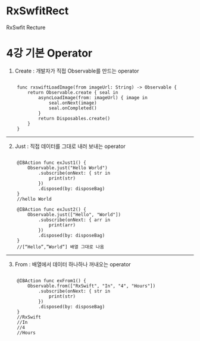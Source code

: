 # RxSwfitRect
RxSwfit Recture

4강 기본 Operator
===========
1. Create : 개발자가 직접 Observable를 만드는 operator
<pre><code>
    func rxswiftLoadImage(from imageUrl: String) -> Observable {
        return Observable.create { seal in
            asyncLoadImage(from: imageUrl) { image in
                seal.onNext(image)
                seal.onCompleted()
            }
            return Disposables.create()
        }
    }
</pre></code>
* * *
2. Just : 직접 데이터를 그대로 내러 보내는 operator
<pre><code>
    @IBAction func exJust1() {
        Observable.just("Hello World")
            .subscribe(onNext: { str in
                print(str)
            })
            .disposed(by: disposeBag)
    }
    //hello World

    @IBAction func exJust2() {
        Observable.just(["Hello", "World"])
            .subscribe(onNext: { arr in
                print(arr)	
            })
            .disposed(by: disposeBag)
    }
    //[“Hello”,”World”] 배열 그대로 나옴
</pre></code>
* * *
3. From : 배열에서 데이터 하나하나 꺼내오는 operator
<pre><code>
    @IBAction func exFrom1() {
        Observable.from(["RxSwift", "In", "4", "Hours"])
            .subscribe(onNext: { str in
                print(str)
            })
            .disposed(by: disposeBag)
    }
    //RxSwift
    //In
    //4
    //Hours
</pre></code>

